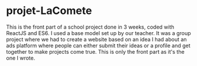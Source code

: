 # projet-LaComete

This is the front part of a school project done in 3 weeks, coded with ReactJS and ES6. I used a base model set up by our teacher.
It was a group project where we had to create a website based on an idea I had about an ads platform where people can either submit their ideas or a profile and get together to make projects come true. This is only the front part as it's the one I wrote. 

